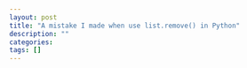 ```yaml
---
layout: post
title: "A mistake I made when use list.remove() in Python"
description: ""
categories: 
tags: []
---
```

